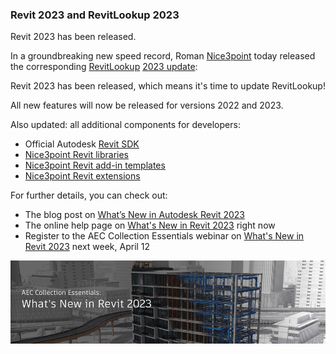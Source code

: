 <head>
<meta http-equiv="Content-Type" content="text/html; charset=utf-8">
<link rel="stylesheet" type="text/css" href="bc.css">
<script src="https://cdn.rawgit.com/google/code-prettify/master/loader/run_prettify.js" type="text/javascript"></script>
</head>

<!---

twitter:

Revit 2023 has been released, including the Revit 2023 SDK, and so has RevitLookup 2023 for the #RevitAPI @AutodeskForge @AutodeskRevit #bim #DynamoBim #ForgeDevCon https://autode.sk/revitlookup2023

Revit 2023 has been released, including the Revit 2023 SDK, and so has RevitLookup 2023...

linkedin:

Revit 2023 has been released, including the Revit 2023 SDK, and so has RevitLookup 2023 for the #RevitAPI

https://autode.sk/revitlookup2023

#bim #DynamoBim #ForgeDevCon #Revit #API #IFC #SDK #AI #VisualStudio #Autodesk #AEC #adsk

the [Revit API discussion forum](http://forums.autodesk.com/t5/revit-api-forum/bd-p/160) thread

<center>
<img src="img/" alt="" title="" width="600"/>
<p style="font-size: 80%; font-style:italic"></p>
</center>

-->

### Revit 2023 and RevitLookup 2023

Revit 2023 has been released.

In a groundbreaking new speed record,
Roman [Nice3point](https://github.com/Nice3point) today
released the corresponding [RevitLookup](https://github.com/jeremytammik/RevitLookup) [2023 update](https://github.com/jeremytammik/RevitLookup/releases/tag/2023.0.0):

Revit 2023 has been released, which means it's time to update RevitLookup!

All new features will now be released for versions 2022 and 2023.

Also updated: all additional components for developers:

- Official Autodesk [Revit SDK](https://www.autodesk.com/developer-network/platform-technologies/revit)
- [Nice3point Revit libraries](https://github.com/Nice3point/RevitApi)
- [Nice3point Revit add-in templates](https://github.com/Nice3point/RevitTemplates)
- [Nice3point Revit extensions](https://github.com/Nice3point/RevitExtensions)

For further details, you can check out:

- The blog post
on [What’s New in Autodesk Revit 2023](https://blogs.autodesk.com/revit/2022/04/05/whats-new-in-revit-2023/)
- The online help page
on [What's New in Revit 2023](https://help.autodesk.com/view/RVT/2023/ENU/?guid=GUID-C81929D7-02CB-4BF7-A637-9B98EC9EB38B) right now
- Register to the AEC Collection Essentials webinar
on [What's New in Revit 2023](https://www.autodesk.com/webinars/aec/aec-collection-revit-2023) next week,
April 12

<center>
<img src="img/rvt_2023_whats_new.png" alt="Revit 2023" title="Revit 2023" width="600"/> <!-- 1000 -->
</center>
